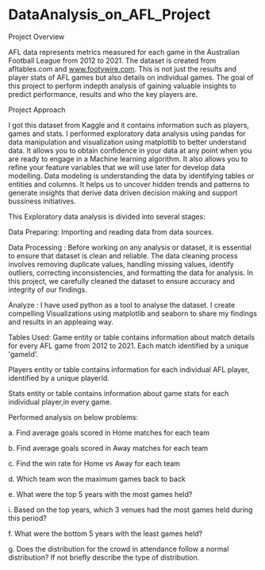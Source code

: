 # DataAnalysis_on_AFL_Project

Project Overview

AFL data represents metrics measured for each game in the Australian Football League from 2012 to 2021. The dataset is created from afltables.com and www.footywire.com. This is not just the results and player stats of AFL games but also details on individual games. The goal of this project to perform indepth analysis of gaining valuable insights to predict performance, results and who the key players are.

Project Approach

I got this dataset from Kaggle and it contains information such as players, games and stats. I performed exploratory data analysis using pandas for data manipulation and visualization using matplotlib  to better understand data. It allows you to obtain confidence in your data at any point when you are ready to engage in a Machine learning algorithm. It also allows you to refine your feature variables that we will use later for develop data modelling. Data modeling is understanding the data by identifying tables or entities and columns.  It helps us to uncover hidden trends and patterns to generate insights that derive data driven decision making and support bussiness initiatives.

This Exploratory data analysis is divided into several stages:
 
Data Preparing: Importing and reading data from data sources.

Data Processing : Before working on any analysis or dataset, it is essential to ensure that dataset is clean and reliable. The data cleaning process involves removing duplicate values, handling missing values, identify outliers, correcting inconsistencies, and formatting the data for analysis. In this project, we carefully cleaned the dataset to ensure accuracy and integrity of our findings.

Analyze : I have used python as a tool to analyse the dataset. I create compelling Visualizations using matplotlib and seaborn to share my findings and results in an appleaing way.

Tables Used: 
Game entity or table contains information about match details for every AFL game from 2012 to 2021. Each match identified by a unique 'gameId'.

Players entity or table contains information for each individual AFL player, identified by a unique playerId.

Stats entity or table contains information about game stats for each individual player,in every game. 

Performed analysis on below problems:

a.	Find average goals scored in Home matches for each team

b.	Find average goals scored in Away matches for each team

c.	Find the win rate for Home vs Away for each team

d.	Which team won the maximum games back to back

e.	What were the top 5 years with the most games held?

i.	Based on the top years, which 3 venues had the most games held during this period? 

f.	What were the bottom 5 years with the least games held?  

g.	Does the distribution for the crowd in attendance follow a normal distribution? If not briefly describe the type of distribution. 



